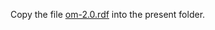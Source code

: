 Copy the file [om-2.0.rdf] into the present folder.

[om-2.0.rdf]: <https://github.com/cambridge-cares/OM/blob/master/om-2.0.rdf>
